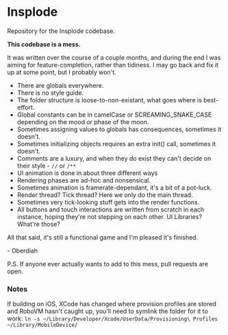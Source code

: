 # Insplode

Repository for the Insplode codebase.

**This codebase is a mess.**

It was written over the course of a couple months, and during the end I was aiming for
feature-completion, rather than tidiness. I may go back and fix it up at some point, but I probably
won't.

- There are globals everywhere.
- There is no style guide.
- The folder structure is loose-to-non-existant, what goes where is best-effort.
- Global constants can be in camelCase or SCREAMING_SNAKE_CASE depending on the mood or phase of the
  moon.
- Sometimes assigning values to globals has consequences, sometimes it doesn't.
- Sometimes initializing objects requires an extra init() call, sometimes it doesn't.
- Comments are a luxury, and when they do exist they can't decide on their style - `//` or `/**`
- UI animation is done in about three different ways
- Rendering phases are ad-hoc and nonsensical.
- Sometimes animation is framerate-dependant, it's a bit of a pot-luck.
- Render thread? Tick thread? Here we only do the main thread.
- Sometimes very tick-looking stuff gets into the render functions.
- All buttons and touch interactions are written from scratch in each instance, hoping they're not
  stepping on each other. UI Libraries? What're those?

All that said, it's still a functional game and I'm pleased it's finished.

\- Oberdiah

P.S. If anyone ever actually wants to add to this mess, pull requests are open.

### Notes

If building on iOS, XCode has changed where provision profiles are stored and RoboVM hasn't caught
up,
you'll need to symlink the folder for it to work:
`ln -s ~/Library/Developer/Xcode/UserData/Provisioning\ Profiles ~/Library/MobileDevice/`